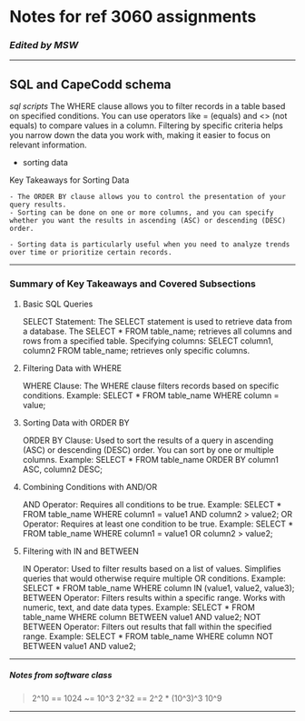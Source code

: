 # Notes for ref 3060 assignments
### *Edited by MSW* 
---
## SQL and CapeCodd schema
*sql scripts*
The WHERE clause allows you to filter records in a table based on specified conditions.
You can use operators like = (equals) and <> (not equals) to compare values in a column.
Filtering by specific criteria helps you narrow down the data you work with, making it easier to focus on relevant information.
- sorting data

Key Takeaways for Sorting Data

    - The ORDER BY clause allows you to control the presentation of your query results.
    - Sorting can be done on one or more columns, and you can specify whether you want the results in ascending (ASC) or descending (DESC) order.

    - Sorting data is particularly useful when you need to analyze trends over time or prioritize certain records.
---
### Summary of Key Takeaways and Covered Subsections
1. Basic SQL Queries

    SELECT Statement:
        The SELECT statement is used to retrieve data from a database.
        The SELECT * FROM table_name; retrieves all columns and rows from a specified table.
        Specifying columns: SELECT column1, column2 FROM table_name; retrieves only specific columns.

2. Filtering Data with WHERE

    WHERE Clause:
        The WHERE clause filters records based on specific conditions.
        Example: SELECT * FROM table_name WHERE column = value;

3. Sorting Data with ORDER BY

    ORDER BY Clause:
        Used to sort the results of a query in ascending (ASC) or descending (DESC) order.
        You can sort by one or multiple columns.
        Example: SELECT * FROM table_name ORDER BY column1 ASC, column2 DESC;

4. Combining Conditions with AND/OR

    AND Operator:
        Requires all conditions to be true.
        Example: SELECT * FROM table_name WHERE column1 = value1 AND column2 > value2;
    OR Operator:
        Requires at least one condition to be true.
        Example: SELECT * FROM table_name WHERE column1 = value1 OR column2 > value2;

5. Filtering with IN and BETWEEN

    IN Operator:
        Used to filter results based on a list of values.
        Simplifies queries that would otherwise require multiple OR conditions.
        Example: SELECT * FROM table_name WHERE column IN (value1, value2, value3);
    BETWEEN Operator:
        Filters results within a specific range.
        Works with numeric, text, and date data types.
        Example: SELECT * FROM table_name WHERE column BETWEEN value1 AND value2;
    NOT BETWEEN Operator:
        Filters out results that fall within the specified range.
        Example: SELECT * FROM table_name WHERE column NOT BETWEEN value1 AND value2;
---
##### Notes from software class
> 2^10 == 1024 ~= 10^3 
> 2^32 == 2^2 * (10^3)^3
>               10^9
---
